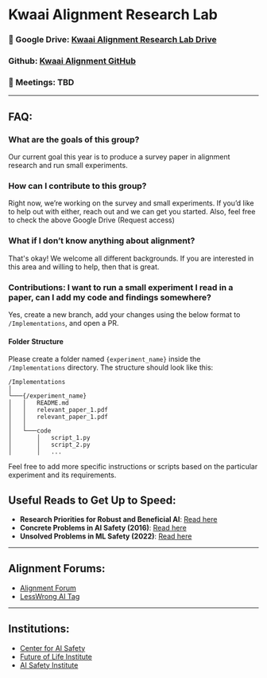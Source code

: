 # Kwaai Alignment Research Lab

### :open_file_folder: Google Drive: [Kwaai Alignment Research Lab Drive](https://drive.google.com/drive/folders/1GHGNe58ARRyoc9wSVKIcwUPovjnoFbgi?usp=sharing)
### Github: [Kwaai Alignment GitHub](https://github.com/Kwaai-AI-Lab/kwaai-alignment)
### :handshake: Meetings: TBD

---

## FAQ:

### What are the goals of this group?
Our current goal this year is to produce a survey paper in alignment research and run small experiments.

### How can I contribute to this group?
Right now, we’re working on the survey and small experiments. If you’d like to help out with either, reach out and we can get you started. Also, feel free to check the above Google Drive (Request access)

### What if I don’t know anything about alignment?
That's okay! We welcome all different backgrounds. If you are interested in this area and willing to help, then that is great.

### Contributions: I want to run a small experiment I read in a paper, can I add my code and findings somewhere?
Yes, create a new branch, add your changes using the below format to `/Implementations`, and open a PR.

#### Folder Structure
Please create a folder named `{experiment_name}` inside the `/Implementations` directory. The structure should look like this:

```
/Implementations
│
└───{/experiment_name}
│   │   README.md
│   │   relevant_paper_1.pdf
│   │   relevant_paper_1.pdf
│   │
│   └───code
│       │   script_1.py
│       │   script_2.py
│       │   ...

```

Feel free to add more specific instructions or scripts based on the particular experiment and its requirements.

## Useful Reads to Get Up to Speed:
- **Research Priorities for Robust and Beneficial AI**: [Read here](https://ojs.aaai.org/aimagazine/index.php/aimagazine/article/view/2577)
- **Concrete Problems in AI Safety (2016)**: [Read here](https://arxiv.org/pdf/1606.06565)
- **Unsolved Problems in ML Safety (2022)**: [Read here](https://arxiv.org/pdf/2109.13916)

---

## Alignment Forums:
- [Alignment Forum](https://www.alignmentforum.org/)
- [LessWrong AI Tag](https://www.lesswrong.com/tag/ai)

---

## Institutions:
- [Center for AI Safety](https://www.safe.ai/)
- [Future of Life Institute](https://futureoflife.org/)
- [AI Safety Institute](https://www.aisi.gov.uk/)
